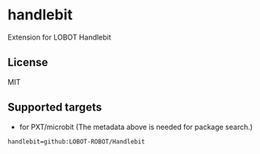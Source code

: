 # handlebit

Extension for LOBOT Handlebit

## License

MIT

## Supported targets

* for PXT/microbit
(The metadata above is needed for package search.)

```package
handlebit=github:LOBOT-ROBOT/Handlebit
```

